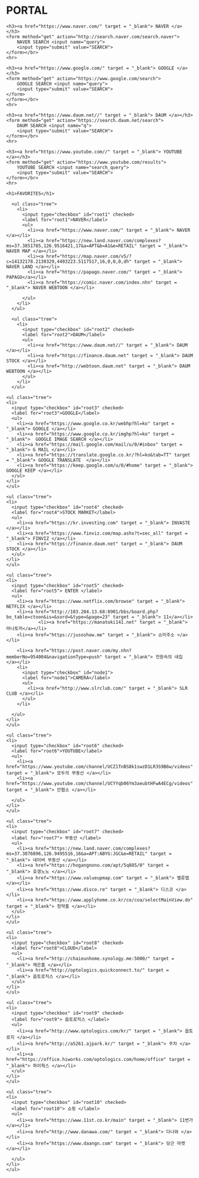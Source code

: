 <!doctype html>
<html>
 
<head>
	<link rel="stylesheet" href="tree_fontello/css/fontello.css">
	<style>
	.tree{
	  color:#393939;
	}
	.tree, .tree ul{
	  list-style: none;
	  padding-left:17px;
	}
	.tree *:before{
	  width:17px;
	  height:17px;
	  display:inline-block;
	}
	.tree label{
	  cursor: pointer;
	}
	.tree label:before{
	  content:'\f256';
	  font-family: fontello;
	}
	.tree a{
	  text-decoration: none;
	  color:#393939;
	}
	.tree a:before{
	  content:'\e800';
	  font-family: fontello;
	}
	.tree input[type="checkbox"] {
	display: none;
	}
	.tree input[type="checkbox"]:checked~ul {
	  display: none;
	}
	.tree input[type="checkbox"]:checked+label:before{
	  content:'\f255';
	  font-family: fontello;
	}
	</style>
</head>
 
<body>
	<h1> PORTAL </h1>  
	
	<h3><a href="https://www.naver.com/" target = "_blank"> NAVER </a></h3>
	<form method="get" action="http://search.naver.com/search.naver">
		NAVER SEARCH <input name="query">
		<input type="submit" value="SEARCH">
	</form></br>
	<hr>

	<h3><a href="https://www.google.com/" target = "_blank"> GOOGLE </a></h3>
	<form method="get" action="https://www.google.com/search">
		GOOGLE SEARCH <input name="query">
		<input type="submit" value="SEARCH">
	</form>
	</form></br>
	<hr>

	<h3><a href="https://www.daum.net//" target = "_blank"> DAUM </a></h3>
	<form method="get" action="https://search.daum.net/search">
		DAUM SEARCH <input name="q">
		<input type="submit" value="SEARCH">
	</form></br>
	<hr>

	<h3><a href="https://www.youtube.com//" target = "_blank"> YOUTUBE </a></h3>
	<form method="get" action="https://www.youtube.com/results">
		YOUTUBE SEARCH <input name="search_query">
		<input type="submit" value="SEARCH">
	</form></br>
	<hr>

	<h1>FAVORITES</h1>  
	
	  <ul class="tree">
	    <li>
	      <input type="checkbox" id="root1" checked>
	      <label for="root1">NAVER</label>
	      <ul>
	        <li><a href="https://www.naver.com/" target = "_blank"> NAVER </a></li>
	        <li><a href="https://new.land.naver.com/complexes?ms=37.3851785,126.9516421,17&a=APT&b=A1&e=RETAIL" target = "_blank"> NAVER MAP </a></li>
	        <li><a href="https://map.naver.com/v5/?c=14132178.2130329,4493223.5117517,16,0,0,0,dh" target = "_blank"> NAVER LAND </a></li>
	        <li><a href="https://papago.naver.com/" target = "_blank"> PAPAGO</a></li>
	     	<li><a href="https://comic.naver.com/index.nhn" target = "_blank"> NAVER WEBTOON </a></li>
   
	      </ul>
	    </li>
	  </ul>

	  <ul class="tree">
	    <li>
	      <input type="checkbox" id="root2" checked>
	      <label for="root2">DAUM</label>
	      <ul>
	        <li><a href="https://www.daum.net//" target = "_blank"> DAUM </a></li>
	        <li><a href="https://finance.daum.net" target = "_blank"> DAUM STOCK </a></li>
	        <li><a href="http://webtoon.daum.net" target = "_blank"> DAUM WEBTOON </a></li>
	      </ul>
	    </li>
	  </ul>

	<ul class="tree">
	<li>
	  <input type="checkbox" id="root3" checked>
	  <label for="root3">GOOGLE</label>
	  <ul>
	    <li><a href="https://www.google.co.kr/webhp?hl=ko" target = "_blank"> GOOGLE </a></li>
	    <li><a href="https://www.google.co.kr/imghp?hl=ko" target = "_blank">  GOOGLE IMAGE SEARCH </a></li>
	    <li><a href="https://mail.google.com/mail/u/0/#inbox" target = "_blank"> G MAIL </a></li>
	    <li><a href="https://translate.google.co.kr/?hl=ko&tab=TT" target = "_blank"> GOOGLE TRANSLATE  </a></li>
    	<li><a href="https://keep.google.com/u/0/#home" target = "_blank"> GOOGLE KEEP </a></li>
	  </ul>
	</li>
	</ul>

	<ul class="tree">
	<li>
	  <input type="checkbox" id="root4" checked>
	  <label for="root4">STOCK MARKET</label>
	  <ul>
	    <li><a href="https://kr.investing.com" target = "_blank"> INVASTE </a></li>
	    <li><a href="https://www.finviz.com/map.ashx?t=sec_all" target = "_blank"> FINVIZ </a></li>
	    <li><a href="https://finance.daum.net" target = "_blank"> DAUM STOCK </a></li>
	  </ul>
	</li>
	</ul>

	<ul class="tree">
	<li>
	  <input type="checkbox" id="root5" checked>
	  <label for="root5"> ENTER </label>
	  <ul>
  	    <li><a href="https://www.netflix.com/browse" target = "_blank"> NETFLIX </a></li>
	    <li><a href="http://103.204.13.68:8901/bbs/board.php?bo_table=ctoon&is=&sord=&type=&page=23" target = "_blank"> 11</a></li>
                <li><a href="https://manatoki141.net" target = "_blank"> 마나토끼</a></li>
	    <li><a href="https://jusoshow.me" target = "_blank"> 쇼미주소 </a></li>

		<li><a href="https://post.naver.com/my.nhn?memberNo=954004&navigationType=push" target = "_blank"> 전원속의 내집 </a></li>
		<li>
          <input type="checkbox" id="node1">
          <label for="node1">CAMERA</label>
          <ul>
			<li><a href="http://www.slrclub.com/" target = "_blank"> SLR CLUB </a></li>
          </ul>
        </li>
	    
	  </ul>
	</li>
	</ul>

	<ul class="tree">
	<li>
	  <input type="checkbox" id="root6" checked>
	  <label for="root6">YOUTUBE</label>
	  <ul>
	    <li><a href="https://www.youtube.com/channel/UCZ1TnBS8k1swzD1LR3S9B6w/videos" target = "_blank"> 모두의 부동산 </a></li>
	    <li><a href="https://www.youtube.com/channel/UCYYqb06Ym3aeubtHFwA4ECg/videos" target = "_blank"> 안협소 </a></li>

	  </ul>
	</li>
	</ul>

	<ul class="tree">
	<li>
	  <input type="checkbox" id="root7" checked>
	  <label for="root7"> 부동산 </label>
	  <ul>
	    <li><a href="https://new.land.naver.com/complexes?ms=37.3876896,126.9495516,16&a=APT:ABYG:JGC&e=RETAIL" target = "_blank"> 네이버 부동산 </a></li>
	    <li><a href="https://hogangnono.com/apt/5q885/0" target = "_blank"> 호갱노노 </a></li>
	    <li><a href="https://www.valueupmap.com" target = "_blank"> 벨류맵</a></li>
	    <li><a href="https://www.disco.re" target = "_blank"> 디스코 </a></li>
	    <li><a href="https://www.applyhome.co.kr/co/coa/selectMainView.do" target = "_blank"> 청약홈 </a></li>
	  </ul>
	</li>
	</ul>

	<ul class="tree">
	<li>
	  <input type="checkbox" id="root8" checked>
	  <label for="root8">CLOUD</label>
	  <ul>
	    <li><a href="http://chaieunhome.synology.me:5000/" target = "_blank"> 채은홈 </a></li>
	    <li><a href="http://optologics.quickconnect.to/" target = "_blank"> 옵토로직스 </a></li>
	  </ul>
	</li>	
	</ul>

	<ul class="tree">
	<li>
	  <input type="checkbox" id="root9" checked>
	  <label for="root9"> 옵토로직스 </label>
	  <ul>
	  	<li><a href="http://www.optologics.com/kr/" target = "_blank"> 옵토로지 </a></li>
	    <li><a href="http://a5261.ajpark.kr/" target = "_blank"> 주차 </a></li>
	    <li><a href="https://office.hiworks.com/optologics.com/home/office" target = "_blank"> 하이웍스 </a></li>
	  </ul>
	</li>	
	</ul>

	<ul class="tree">
	<li>
	  <input type="checkbox" id="root10" checked>
	  <label for="root10"> 쇼핑 </label>
	  <ul>
	  	<li><a href="https://www.11st.co.kr/main" target = "_blank"> 11번가 </a></li>
	    <li><a href="http://www.danawa.com/" target = "_blank"> 다나와 </a></li>
		<li><a href="https://www.daangn.com" target = "_blank"> 당근 마켓 </a></li>
	    
	  </ul>
	</li>	
	</ul>








	
<!--
 <ul class="tree">
    <li>
      <input type="checkbox" id="root2">
      <label for="root2">DAUM</label>
      <ul>
        <li><a href="https://www.naver.com/"> ���� </a></li>
        <li><a href="https://new.land.naver.com/complexes?ms=37.3851785,126.9516421,17&a=APT&b=A1&e=RETAIL"> ���̹��ε��� </a></li>
        <li>
          <input type="checkbox" id="node4">
          <label for="node4">node3</label>
          <ul>
            <li><a href="https://opentutorials.org">node31</a></li>
            <li><a href="https://opentutorials.org">node32</a></li>
            <li><a href="https://opentutorials.org">node33</a></li>
          </ul>
        </li>
      </ul>
    </li>
  </ul>

 -->
</body>
 
</html>
